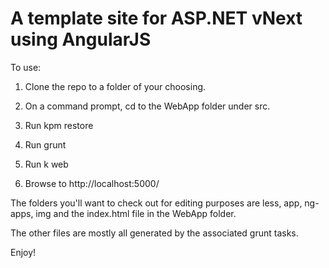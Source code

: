 A template site for ASP.NET vNext using AngularJS
=====================

To use:

1. Clone the repo to a folder of your choosing.

2. On a command prompt, cd to the WebApp folder under src.

3. Run kpm restore

4. Run grunt

5. Run k web

6. Browse to http://localhost:5000/

The folders you'll want to check out for editing purposes are less, app, ng-apps, img and the index.html file in the WebApp folder.

The other files are mostly all generated by the associated grunt tasks.

Enjoy!
